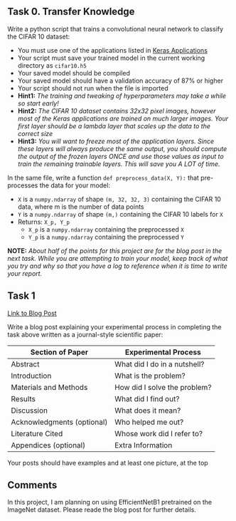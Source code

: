## Task 0. Transfer Knowledge
Write a python script that trains a convolutional neural network to classify the CIFAR 10 dataset:

-   You must use one of the applications listed in  [Keras Applications](https://intranet.hbtn.io/rltoken/_Xpp-B8FDBzkFMapjVuQ3Q "Keras Applications")
-   Your script must save your trained model in the current working directory as  `cifar10.h5`
-   Your saved model should be compiled
-   Your saved model should have a validation accuracy of 87% or higher
-   Your script should not run when the file is imported
-   **Hint1:**  _The training and tweaking of hyperparameters may take a while so start early!_
-   **Hint2:**  _The CIFAR 10 dataset contains 32x32 pixel images, however most of the Keras applications are trained on much larger images. Your first layer should be a lambda layer that scales up the data to the correct size_
-   **Hint3:**  _You will want to freeze most of the application layers. Since these layers will always produce the same output, you should compute the output of the frozen layers ONCE and use those values as input to train the remaining trainable layers. This will save you A LOT of time._

In the same file, write a function  `def preprocess_data(X, Y):`  that pre-processes the data for your model:

-   `X`  is a  `numpy.ndarray`  of shape  `(m, 32, 32, 3)`  containing the CIFAR 10 data, where m is the number of data points
-   `Y`  is a  `numpy.ndarray`  of shape  `(m,)`  containing the CIFAR 10 labels for  `X`
-   Returns:  `X_p, Y_p`
    -   `X_p`  is a  `numpy.ndarray`  containing the preprocessed  `X`
    -   `Y_p`  is a  `numpy.ndarray`  containing the preprocessed  `Y`

**NOTE:**  _About half of the points for this project are for the blog post in the next task. While you are attempting to train your model, keep track of what you try and why so that you have a log to reference when it is time to write your report._

## Task 1
[Link to Blog Post](https://docs.google.com/document/d/1HmUZw1ZVxWQUmsvoQXwQObkwq3EIg8k_1xSRuOmgRss/edit?usp=sharing)

Write a blog post explaining your experimental process in completing the task above written as a journal-style scientific paper:

|**Section of Paper**|**Experimental Process**|
|--|--|
|Abstract|What did I do in a nutshell?|
|Introduction|What is the problem?|
|Materials and Methods|How did I solve the problem?|
|Results|What did I find out?|
|Discussion|What does it mean?|
|Acknowledgments (optional)|Who helped me out?|
|Literature Cited|Whose work did I refer to?|
|Appendices (optional)|Extra Information|

Your posts should have examples and at least one picture, at the top

## Comments
In this project, I am planning on using EfficientNetB1 pretrained on the
ImageNet dataset. Please reade the blog post for further details.

